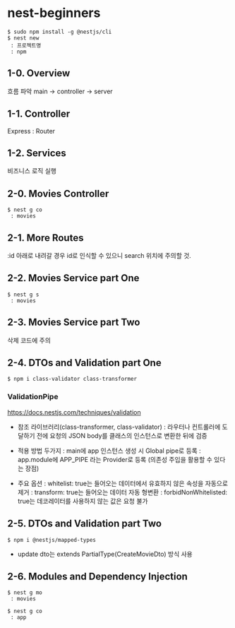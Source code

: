 # nest-beginners

```shell
$ sudo npm install -g @nestjs/cli
$ nest new
 : 프로젝트명
 : npm
```

## 1-0. Overview
흐름 파악
main -> controller -> server

## 1-1. Controller
Express : Router

## 1-2. Services
비즈니스 로직 실행

## 2-0. Movies Controller
```shell
$ nest g co 
 : movies
```

## 2-1. More Routes
:id 아래로 내려갈 경우 id로 인식할 수 있으니 search 위치에 주의할 것.

## 2-2. Movies Service part One
```shell
$ nest g s 
 : movies
```

## 2-3. Movies Service part Two
삭제 코드에 주의

## 2-4. DTOs and Validation part One
```shell
$ npm i class-validator class-transformer 
```

### ValidationPipe
https://docs.nestjs.com/techniques/validation
- 참조 라이브러리(class-transformer, class-validator)
 : 라우터나 컨트롤러에 도달하기 전에 요청의 JSON body를 클래스의 인스턴스로 변환한 뒤에 검증

- 적용 방법 두가지
 : main에 app 인스턴스 생성 시 Global pipe로 등록
 : app.module에 APP_PIPE 라는 Provider로 등록 (의존성 주입을 활용할 수 있다는 장점)

- 주요 옵션
 : whitelist: true는 들어오는 데이터에서 유효하지 않은 속성을 자동으로 제거
 : transform: true는 들어오는 데이터 자동 형변환
 : forbidNonWhitelisted: true는 데코레이터를 사용하지 않는 값은 요청 불가

## 2-5. DTOs and Validation part Two
```shell
$ npm i @nestjs/mapped-types
```
- update dto는 extends PartialType(CreateMovieDto) 방식 사용

## 2-6. Modules and Dependency Injection
```shell
$ nest g mo
 : movies
 
$ nest g co
 : app
```